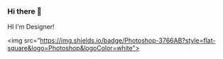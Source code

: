 ### Hi there 👋

HI I'm Designer!

<img src=”https://img.shields.io/badge/Photoshop-3766AB?style=flat-square&logo=Photoshop&logoColor=white"></a>
